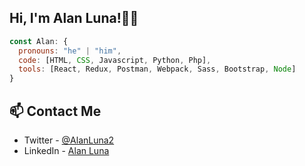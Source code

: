 <h2> Hi, I'm Alan Luna!👋🏾</h2>

```js
const Alan: {
  pronouns: "he" | "him",
  code: [HTML, CSS, Javascript, Python, Php],
  tools: [React, Redux, Postman, Webpack, Sass, Bootstrap, Node]
}
```
## 📫 Contact Me
- Twitter - [@AlanLuna2](https://twitter.com/alanluna2)
- LinkedIn - [Alan Luna](https://in.linkedin.com/in/ing-alan-luna)
